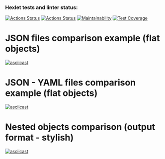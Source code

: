 ### Hexlet tests and linter status:
[![Actions Status](https://github.com/NettaK0t/frontend-project-46/workflows/hexlet-check/badge.svg)](https://github.com/NettaK0t/frontend-project-46/actions)
[![Actions Status](https://github.com/NettaK0t/frontend-project-46/workflows/Node%20CI/badge.svg)](https://github.com/NettaK0t/frontend-project-46/actions)
[![Maintainability](https://api.codeclimate.com/v1/badges/020b2f7c7872ea74be66/maintainability)](https://codeclimate.com/github/NettaK0t/frontend-project-46/maintainability)
[![Test Coverage](https://api.codeclimate.com/v1/badges/020b2f7c7872ea74be66/test_coverage)](https://codeclimate.com/github/NettaK0t/frontend-project-46/test_coverage)

# JSON files comparison example (flat objects)

[![asciicast](https://asciinema.org/a/GOclS6EYiKZ2RBd6hWMeketMm.svg)](https://asciinema.org/a/GOclS6EYiKZ2RBd6hWMeketMm)

# JSON - YAML files comparison example (flat objects)

[![asciicast](https://asciinema.org/a/3alOVJRqnPi4c7LI9X7CjMhmN.svg)](https://asciinema.org/a/3alOVJRqnPi4c7LI9X7CjMhmN)

# Nested objects comparison (output format - stylish)

[![asciicast](https://asciinema.org/a/D7KDcl2UIwiriyh27QH931sSV.svg)](https://asciinema.org/a/D7KDcl2UIwiriyh27QH931sSV)